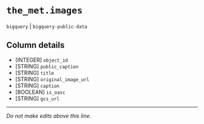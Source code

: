 # `the_met.images`
`bigquery` | `bigquery-public-data`

## Column details
* [INTEGER]   `object_id`
* [STRING]    `public_caption`
* [STRING]    `title`
* [STRING]    `original_image_url`
* [STRING]    `caption`
* [BOOLEAN]   `is_oasc`
* [STRING]    `gcs_url`

-------------------------------------------------------------------------------
*Do not make edits above this line.*
